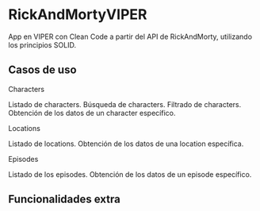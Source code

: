 # RickAndMortyVIPER

App en VIPER con Clean Code a partir del API de RickAndMorty, utilizando los principios SOLID.

## Casos de uso

Characters

Listado de characters.
Búsqueda de characters.
Filtrado de characters.
Obtención de los datos de un character específico.

Locations

Listado de locations.
Obtención de los datos de una location específica.

Episodes

Listado de los episodes.
Obtención de los datos de un episode específico.

## Funcionalidades extra
